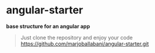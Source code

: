 # angular-starter
**base structure for an angular app**

> Just clone the repository and enjoy your code https://github.com/marjoballabani/angular-starter.git